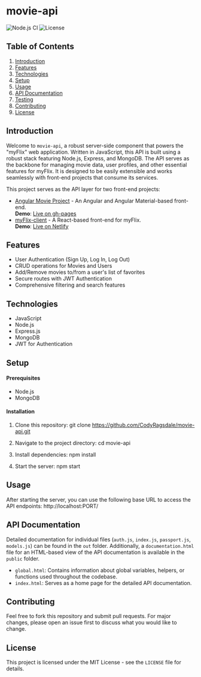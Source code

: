 # movie-api

![Node.js CI](https://github.com/CodyRagsdale/movie-api/workflows/Node.js%20CI/badge.svg) ![License](https://img.shields.io/badge/license-MIT-green)

## Table of Contents

1. [Introduction](#introduction)
2. [Features](#features)
3. [Technologies](#technologies)
4. [Setup](#setup)
5. [Usage](#usage)
6. [API Documentation](#api-documentation)
7. [Testing](#testing)
8. [Contributing](#contributing)
9. [License](#license)

## Introduction

Welcome to `movie-api`, a robust server-side component that powers the "myFlix" web application. Written in JavaScript, this API is built using a robust stack featuring Node.js, Express, and MongoDB. The API serves as the backbone for managing movie data, user profiles, and other essential features for myFlix. It is designed to be easily extensible and works seamlessly with front-end projects that consume its services.

This project serves as the API layer for two front-end projects:

- [Angular Movie Project](https://github.com/CodyRagsdale/angularmovieproject) - An Angular and Angular Material-based front-end.  
  **Demo**: [Live on gh-pages](https://codyragsdale.github.io/angularmovieproject/movies)
- [myFlix-client](https://github.com/CodyRagsdale/myFlix-client) - A React-based front-end for myFlix.  
  **Demo**: [Live on Netlify](https://myflixmovieproject.netlify.app/)

## Features

- User Authentication (Sign Up, Log In, Log Out)
- CRUD operations for Movies and Users
- Add/Remove movies to/from a user's list of favorites
- Secure routes with JWT Authentication
- Comprehensive filtering and search features

## Technologies

- JavaScript
- Node.js
- Express.js
- MongoDB
- JWT for Authentication

## Setup

#### Prerequisites

- Node.js
- MongoDB

#### Installation

1. Clone this repository:
   git clone https://github.com/CodyRagsdale/movie-api.git

2. Navigate to the project directory:
   cd movie-api

3. Install dependencies:
   npm install

4. Start the server:
   npm start

## Usage

After starting the server, you can use the following base URL to access the API endpoints:
http://localhost:PORT/

## API Documentation

Detailed documentation for individual files (`auth.js`, `index.js`, `passport.js`, `models.js`) can be found in the `out` folder. Additionally, a `documentation.html` file for an HTML-based view of the API documentation is available in the `public` folder.

- `global.html`: Contains information about global variables, helpers, or functions used throughout the codebase.
- `index.html`: Serves as a home page for the detailed API documentation.

## Contributing

Feel free to fork this repository and submit pull requests. For major changes, please open an issue first to discuss what you would like to change.

## License

This project is licensed under the MIT License - see the `LICENSE` file for details.
